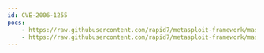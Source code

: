 ```yaml
---
id: CVE-2006-1255
pocs:
    - https://raw.githubusercontent.com/rapid7/metasploit-framework/master/modules/exploits/windows/imap/mercur_imap_select_overflow.rb
    - https://raw.githubusercontent.com/rapid7/metasploit-framework/master/modules/exploits/windows/imap/mercur_login.rb
---
```

